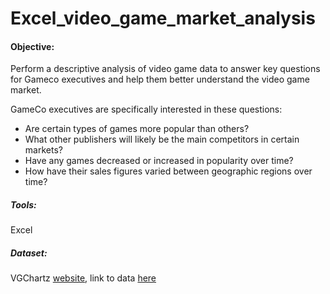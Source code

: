 # Excel_video_game_market_analysis

#### Objective: 
Perform a descriptive analysis of video game data to answer key questions for Gameco executives and help them better understand the video game market.

GameCo executives are specifically interested in these questions:
* Are certain types of games more popular than others?
* What other publishers will likely be the main competitors in certain markets?
* Have any games decreased or increased in popularity over time?
* How have their sales figures varied between geographic regions over time?

##### Tools: 
Excel
##### Dataset: 
VGChartz [website](http://www.vgchartz.com/), link to data [here](https://images.careerfoundry.com/public/courses/intro-to-data/E1/vgsales.xlsx)
